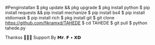 #Penginstallan
$ pkg update && pkg upgrade
$ pkg install python
$ pip install requests && pip install mechanize
$ pip install bs4
$ pip install stdiomask
$ pip install rich
$ pkg install git
$ git clone https://github.com/fikramxd/TAHEDE
$ cd TAHEDE
$ git pull
$ python tahede.py

Thankss 🙏🙏🙏
Support By 𝗠𝗿. 𝗙 • 𝗫𝗗
